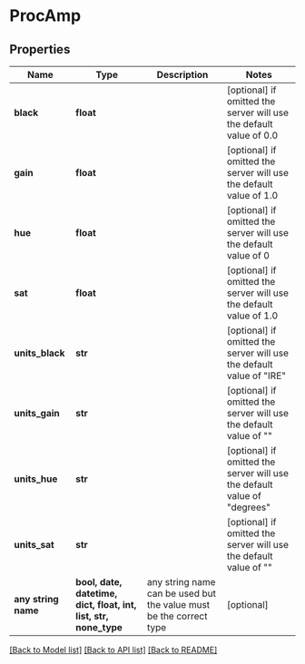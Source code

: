 # ProcAmp


## Properties
Name | Type | Description | Notes
------------ | ------------- | ------------- | -------------
**black** | **float** |  | [optional]  if omitted the server will use the default value of 0.0
**gain** | **float** |  | [optional]  if omitted the server will use the default value of 1.0
**hue** | **float** |  | [optional]  if omitted the server will use the default value of 0
**sat** | **float** |  | [optional]  if omitted the server will use the default value of 1.0
**units_black** | **str** |  | [optional]  if omitted the server will use the default value of "IRE"
**units_gain** | **str** |  | [optional]  if omitted the server will use the default value of ""
**units_hue** | **str** |  | [optional]  if omitted the server will use the default value of "degrees"
**units_sat** | **str** |  | [optional]  if omitted the server will use the default value of ""
**any string name** | **bool, date, datetime, dict, float, int, list, str, none_type** | any string name can be used but the value must be the correct type | [optional]

[[Back to Model list]](../README.md#documentation-for-models) [[Back to API list]](../README.md#documentation-for-api-endpoints) [[Back to README]](../README.md)


